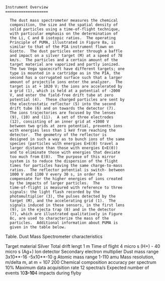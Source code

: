 
 
 
    Instrument Overview
    ===================
 
      The dust mass spectrometer measures the chemical
      composition, the size and the spatial density of
      solid particles using a time-of-flight technique,
      with particular emphasis on the determination of
      the Li, C and B isotopic ratios.  The operating
      Principle of PUMA, illustrated in Figure 8a, is
      similar to that of the PIA instrument flown on
      Giotto.  The dust particles enter through a baffle
      and impact on a silver target (M) at a speed of 78
      km/s.  The particles and a certain amount of the
      target material are vaporized and partly ionized.
      The two Vega spacecraft have different targets; one
      type is mounted in a cartridge as in the PIA, the
      second has a corrugated surface such that a larger
      amount of projectile ions enter the analyzer.  The
      target is at + 1020 V; the ions are accelerated by
      a grid (1), which is held at a potential of -2000
      V, and enter the field-free drift tube at zero
      potential (4).  These charged particles are sent by
      the electrostatic reflector (5) into the second
      drift tube (6) and on towards the detector (7).
      The ions trajectories are focused by the lenses
      (9), (10) and (11).  A set of three electrodes
      (12), consisting of an inner grid at +1000 V
      between two grids at zero potential, prevents ions
      with energies less than 1 keV from reaching the
      detector.  The geometry of the reflector is
      designed in such a way as to bunch ions of the same
      species (particles with energies E>E(0) travel a
      larger distance than those with energies E<E(0))
      and to eliminate those with energies that deviate
      too much from E(0).  The purpose of this mirror
      system is to reduce the dispersion of the flight
      times for particles having the same charge-to-mass
      ratios.  The reflector potential is switch- between
      1000 V and 1100 V every 30 s, in order to
      compensate for the higher energies of ions created
      by the impacts of larger particles.  The
      time-of-flight is measured with reference to three
      signals: the light flash recorded by the
      photomultiplier (3), the pulses detected by the
      target (M), and the accelerating grid (1).  The
      signals induced in these sensors, in the first lens
      (9), in the ejecta trap (8) and in the detector
      (7), which are illustrated qualitatively in Figure
      8c, are used to characterize the mass of the
      particles.  Additional information about PUMA is
      given in the table below.
 
 
Table. Dust Mass Spectrometer characteristics
 
Target material                        Silver
Total drift lengt                      1 m
Time of flight                         4 micro s (H+) - 40 micro s (Ag+)
Ion detector                           Secondary electron multiplier
Dust mass range                        3x10**-16  -5x10**-10 g
Atomic mass range                      1-110 amu
Mass resolution, m/delta m,
       at m = 107                      200
Chemical composition accuracy
       per spectrum                    10%
Maximum data acquisition rate          12 spectra/s
Expected number of events              10**3-10**4 impacts during flyby
 
 

        